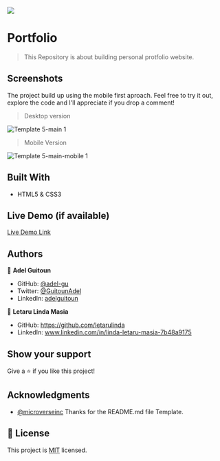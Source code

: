 ![](https://img.shields.io/badge/Microverse-blueviolet)

# Portfolio

> This Repository is about building personal protfolio website.

## Screenshots

The project build up using the mobile first aproach. Feel free to try it out, explore the code and I'll appreciate if you drop a comment!

> Desktop version

![Template 5-main 1](https://user-images.githubusercontent.com/68030297/187212418-3d962f4a-f2b6-4276-9301-196e83396326.png)

> Mobile Version

![Template 5-main-mobile 1](https://user-images.githubusercontent.com/68030297/187213523-fa749acc-ce80-4847-b8a5-9b41279102b3.png)

## Built With

- HTML5 & CSS3

## Live Demo (if available)

[Live Demo Link](https://adel-gu.github.io/portfolio-mobile-first/)

## Authors

👤 **Adel Guitoun**

- GitHub: [@adel-gu](https://github.com/adel-gu)
- Twitter: [@GuitounAdel](https://twitter.com/@GuitounAdel)
- LinkedIn: [adelguitoun](https://linkedin.com/in/adelguitoun)

👤 **Letaru Linda Masia**

- GitHub: https://github.com/letarulinda
- LinkedIn: www.linkedin.com/in/linda-letaru-masia-7b48a9175

## Show your support

Give a ⭐️ if you like this project!

## Acknowledgments

- [@microverseinc](https://github.com/microverseinc) Thanks for the README.md file Template.

## 📝 License

This project is [MIT](./MIT.md) licensed.
